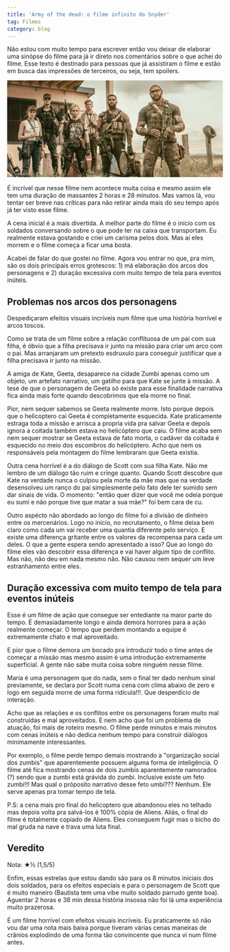 ```yaml
---
title: 'Army of the dead: o filme infinito do Snyder'
tag: Filmes
category: blog
---
```


Não estou com muito tempo para escrever então vou deixar de elaborar uma sinópse do filme para já ir direto nos comentários sobre o que achei do filme. Esse texto é destinado para pessoas que já assistiram o filme e estão em busca das impressões de terceiros, ou seja, tem spoilers.

![Army of the dead](/assets/2021/army.jpeg)

É incrível que nesse filme nem acontece muita coisa e mesmo assim ele tem uma duração de massantes 2 horas e 28 minutos. Mas vamos lá, vou tentar ser breve nas críticas para não retirar ainda mais do seu tempo após já ter visto esse filme.

A cena inicial é a mais divertida. A melhor parte do filme é o início com os soldados conversando sobre o que pode ter na caixa que transportam. Eu realmente estava gostando e criei um carisma pelos dois. Mas aí eles morrem e o filme começa a ficar uma bosta.

Acabei de falar do que gostei no filme. Agora vou entrar no que, pra mim, são os dois principais erros grotescos: 1) má elaboração dos arcos dos personagens e 2) duração excessiva com muito tempo de tela para eventos inúteis.

## Problemas nos arcos dos personagens

Despediçaram efeitos visuais incríveis num filme que uma história horrível e arcos toscos.

Como se trata de um filme sobre a relação conflituosa de um pai com sua filha, é óbvio que a filha precisava ir junto na missão para criar um arco com o pai. Mas arranjaram um pretexto esdruxulo para conseguir justificar que a filha precisava ir junto na missão.

A amiga de Kate, Geeta, desaparece na cidade Zumbi apenas como um objeto, um artefato narrativo, um gatilho para que Kate se junte à missão. A tese de que o personagem de Geeta só existe para esse finalidade narrativa fica ainda mais forte quando descobrimos que ela morre no final.

Pior, nem sequer sabemos se Geeta realmente morre. Isto porque depois que o helicoptero cai Geeta é completamente esquecida. Kate praticamente estraga toda a missão e arrisca a propria vida pra salvar Geeta e depois ignora a coitada também estava no helicóptero que caiu. O filme acaba sem nem sequer mostrar se Geeta estava de fato morta, o cadáver da coitada é esquecido no meio dos escombros do helicóptero. Acho que nem os responsáveis pela montagem do filme lembraram que Geeta existia.

Outra cena horrível é a do diálogo de Scott com sua filha Kate. Não me lembro de um diálogo tão ruim e cringe quanto. Quando Scott descobre que Kate na verdade nunca o culpou pela morte da mãe mas que na verdade desensolveu um ranço do pai simplesmente pelo fato dele ter sumido sem dar sinais de vida. O momento: "então quer dizer que você me odeia porque eu sumi e não porque tive que matar a sua mãe?" foi bem cara de cu.

Outro aspécto não abordado ao longo do filme foi a divisão de dinheiro entre os mercenários. Logo no início, no recrutamento, o filme deixa bem claro como cada um vai receber uma quantia diferente pelo serviço. E existe uma diferença gritante entre os valores da recompensa para cada um deles. O que a gente espera sendo apresentado a isso? Que ao longo do filme eles vão descobrir essa diferença e vai haver algum tipo de conflito. Mas não, não deu em nada mesmo não. Não causou nem sequer um leve estranhamento entre eles.

## Duração excessiva com muito tempo de tela para eventos inúteis

Esse é um filme de ação que consegue ser entediante na maior parte do tempo. É demasiadamente longo e ainda demora horrores para a ação realmente começar. O tempo que perdem montando a equipe é extremamente chato e mal aproveitado.

E pior que o filme demora um bocado pra introduzir todo o time antes de começar a missão mas mesmo assim é uma introdução extremamente superficial. A gente não sabe muita coisa sobre ninguém nesse filme.

Maria é uma personagem que do nada, sem o final ter dado nenhum sinal previamente, se declara por Scott numa cena com clima abaixo de zero e logo em seguida morre de uma forma ridícula!!!. Que desperdício de interação.

Acho que as relações e os conflitos entre os personagens foram muito mal construídas e mal aproveitados. E nem acho que foi um problema de atuação, foi mais de roteiro mesmo. O filme perde minutos e mais minutos com cenas inúteis e não dedica nenhum tempo para construir diálogos minimamente interessantes.

Por exemplo, o filme perde tempo demais mostrando a "organização social dos zumbis" que aparentemente possuem alguma forma de inteligência. O filme até fica mostrando cenas de dois zumbis aparentemente namorados (?) sendo que a zumbi está grávida do zumbi. Inclusive existe um feto zumbi!!! Mas qual o próposito narrativo desse feto umbi??? Nenhum. Ele serve apenas pra tomar tempo de tela.

P.S: a cena mais pro final do helicoptero que abandonou eles no telhado mas depois volta pra salvá-los é 100% cópia de Aliens. Aliás, o final do filme é totalmente copiado de Aliens. Eles conseguem fugir mas o bicho do mal gruda na nave e trava uma luta final.

## Veredito

Nota: ★½ (1,5/5)

Enfim, essas estrelas que estou dando são para os 8 minutos iniciais dos dois soldados, para os efeitos especiais e para o personagem de Scott que é muito maneiro (Bautista tem uma vibe muito soldado parrudo gente boa). Aguentar 2 horas e 38 min dessa história insossa não foi lá uma experiência muito prazerosa.

É um filme horrível com efeitos visuais incríveis. Eu praticamente só não vou dar uma nota mais baixa porque tiveram várias cenas maneiras de crânios explodindo de uma forma tão convincente que nunca vi num filme antes.
